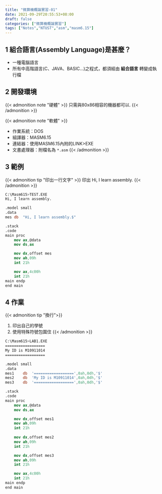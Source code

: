 ```yaml
---
title: "微算機概論實習-01"
date: 2021-09-29T20:55:53+08:00
draft: false
categories: ["微算機概論實習"]
tags: ["Notes","NTUST","asm","masm6.15"]
---
```


## 1 組合語言(Assembly Language)是甚麼？

* 一種電腦語言
* 所有中高階語言(C、JAVA、BASIC...)之程式，都須經由 **組合語言** 轉變成執行檔

## 2 開發環境

{{< admonition note "硬體" >}}
只需與80x86相容的機器都可以.
{{< /admonition >}}

{{< admonition note "軟體" >}}
* 作業系統：DOS
* 組譯器：MASM6.15
* 連結器：使用MASM6.15內附的LINK>EXE
* 文書處理器：附檔名為 `*.asm`
{{< /admonition >}}

## 3 範例

{{< admonition tip "印出一行文字" >}}
印出 Hi, I learn assembly.
{{< /admonition >}}

```bash
C:\Masm615>TEST.EXE
Hi, I learn assembly.
```
```nasm
.model small
.data
mes	db	"Hi, I learn assembly.$"

.stack
.code
main proc
	mov ax,@data
	mov ds,ax

	mov dx,offset mes
	mov ah,09h
	int 21h		

	mov ax,4c00h
	int 21h
main endp
end main
```

## 4 作業

{{< admonition tip "換行">}}
1. 印出自己的學號
2. 使用特殊符號包圍住
{{< /admonition >}}

```bash
C:\Masm615>LAB1.EXE
==================
My ID is M10911014
==================
```

```nasm
.model small
.data
mes1	db	'==================',0ah,0dh,'$'
mes2	db	'My ID is M10911014',0ah,0dh,'$'
mes3	db	'==================',0ah,0dh,'$'

.stack
.code
main proc
	mov ax,@data
	mov ds,ax

	mov dx,offset mes1
	mov ah,09h
	int 21h	
	
	mov dx,offset mes2
	mov ah,09h
	int 21h	

	mov dx,offset mes3
	mov ah,09h
	int 21h	

	mov ax,4c00h
	int 21h
main endp
end main
```